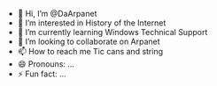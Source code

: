 - 👋 Hi, I’m @DaArpanet
- 👀 I’m interested in History of the Internet
- 🌱 I’m currently learning Windows Technical Support
- 💞️ I’m looking to collaborate on Arpanet
- 📫 How to reach me Tic cans and string
- 😄 Pronouns: ...
- ⚡ Fun fact: ...

<!---
DaArpanet/DaArpanet is a ✨ special ✨ repository because its `README.md` (this file) appears on your GitHub profile.
You can click the Preview link to take a look at your changes.
--->
